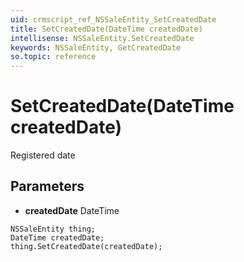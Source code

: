 ```yaml
---
uid: crmscript_ref_NSSaleEntity_SetCreatedDate
title: SetCreatedDate(DateTime createdDate)
intellisense: NSSaleEntity.SetCreatedDate
keywords: NSSaleEntity, GetCreatedDate
so.topic: reference
---
```


# SetCreatedDate(DateTime createdDate)

Registered date

## Parameters

* **createdDate** DateTime

```crmscript
NSSaleEntity thing;
DateTime createdDate;
thing.SetCreatedDate(createdDate);
```

